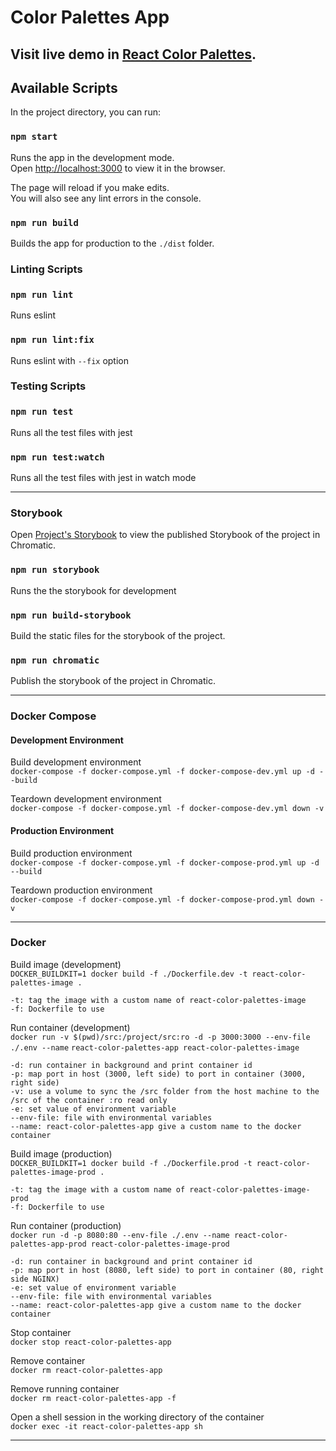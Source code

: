 # Color Palettes App

## Visit live demo in [React Color Palettes](https://color-palettes-tomascatena.vercel.app/).

## Available Scripts

In the project directory, you can run:

### `npm start`

Runs the app in the development mode.\
Open [http://localhost:3000](http://localhost:3000) to view it in the browser.

The page will reload if you make edits.\
You will also see any lint errors in the console.

### `npm run build`

Builds the app for production to the `./dist` folder.

### Linting Scripts

### `npm run lint`

Runs eslint

### `npm run lint:fix`

Runs eslint with `--fix` option

### Testing Scripts

### `npm run test`

Runs all the test files with jest

### `npm run test:watch`

Runs all the test files with jest in watch mode

***

### Storybook

Open [Project's Storybook](https://main--62654b5babdb4b004aad2d72.chromatic.com) to view the published Storybook of the project in Chromatic.

### `npm run storybook`

Runs the the storybook for development

### `npm run build-storybook`

Build the static files for the storybook of the project.

### `npm run chromatic`

Publish the storybook of the project in Chromatic.

***

### Docker Compose

#### Development Environment

Build development environment\
`docker-compose -f docker-compose.yml -f docker-compose-dev.yml up -d --build`

Teardown development environment\
`docker-compose -f docker-compose.yml -f docker-compose-dev.yml down -v`

#### Production Environment

Build production environment\
`docker-compose -f docker-compose.yml -f docker-compose-prod.yml up -d --build`

Teardown production environment\
`docker-compose -f docker-compose.yml -f docker-compose-prod.yml down -v`

***

### Docker

Build image (development)\
`DOCKER_BUILDKIT=1 docker build -f ./Dockerfile.dev -t react-color-palettes-image .`

`-t: tag the image with a custom name of react-color-palettes-image`\
`-f: Dockerfile to use`

Run container (development)\
`docker run -v $(pwd)/src:/project/src:ro -d -p 3000:3000 --env-file ./.env --name`
`react-color-palettes-app react-color-palettes-image`

`-d: run container in background and print container id`\
`-p: map port in host (3000, left side) to port in container (3000, right side)`\
`-v: use a volume to sync the /src folder from the host machine to the /src of the container :ro read only`\
`-e: set value of environment variable`\
`--env-file: file with environmental variables`\
`--name: react-color-palettes-app give a custom name to the docker container`

Build image (production)\
`DOCKER_BUILDKIT=1 docker build -f ./Dockerfile.prod -t react-color-palettes-image-prod .`

`-t: tag the image with a custom name of react-color-palettes-image-prod`\
`-f: Dockerfile to use`

Run container (production)\
`docker run -d -p 8080:80 --env-file ./.env --name react-color-palettes-app-prod react-color-palettes-image-prod`

`-d: run container in background and print container id`\
`-p: map port in host (8080, left side) to port in container (80, right side NGINX)`\
`-e: set value of environment variable`\
`--env-file: file with environmental variables`\
`--name: react-color-palettes-app give a custom name to the docker container`

Stop container\
`docker stop react-color-palettes-app`

Remove container\
`docker rm react-color-palettes-app`

Remove running container\
`docker rm react-color-palettes-app -f`

Open a shell session in the working directory of the container\
`docker exec -it react-color-palettes-app sh`

***
